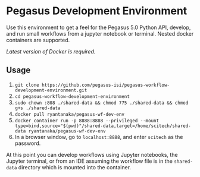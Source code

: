 # Pegasus Development Environment

Use this environment to get a feel for the Pegasus 5.0 Python API, develop, and run
small workflows from a jupyter notebook or terminal. Nested docker 
containers are supported.

*Latest version of Docker is required.*

## Usage
1. `git clone https://github.com/pegasus-isi/pegasus-workflow-development-environment.git`
2. `cd pegasus-workflow-development-environment`
3. `sudo chown :808 ./shared-data && chmod 775 ./shared-data && chmod g+s ./shared-data`
4. `docker pull ryantanaka/pegasus-wf-dev-env`
5. `docker container run -p 8888:8888 --privileged --mount type=bind,source="$(pwd)"/shared-data,target=/home/scitech/shared-data ryantanaka/pegasus-wf-dev-env`
6. In a browser window, go to `localhost:8888`, and enter `scitech` as the password.

At this point you can develop workflows using Jupyter notebooks, the Jupyter terminal,
or from an IDE assuming the workflow file is in the `shared-data` directory
which is mounted into the container. 

